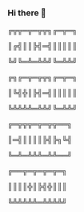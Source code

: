 ### Hi there 👋

╔╦╦═╦═╦╦╗╔═╦═╗

║╔╣║║╠╣═╣║║║║║

╚╝╚═╩═╩╩╝╚═╩╩╝

╔╗╔═╦═╦╦╗╔═╦═╗

║╚╣╬║╠╣═╣║║║║║

╚╩╩╩╩═╩╩╝╚═╩╩╝

╔═╦╦╦═╦═╦╦══╗

║═╣║║║║╠╣╠╗╚╣

╚═╩═╩╩╩═╩╩══╝

╔══╦═╦═╦═╦═╗

║║║║╬║╠╣╬║║║

╚╩╩╩╩╩═╩╩╩╩╝

<!--
**buncismamen/buncismamen** is a ✨ _special_ ✨ repository because its `README.md` (this file) appears on your GitHub profile.

Here are some ideas to get you started:

- 🔭 I’m currently working on ...
- 🌱 I’m currently learning ...
- 👯 I’m looking to collaborate on ...
- 🤔 I’m looking for help with ...
- 💬 Ask me about ...
- 📫 How to reach me: ...
- 😄 Pronouns: ...
- ⚡ Fun fact: ...
-->
